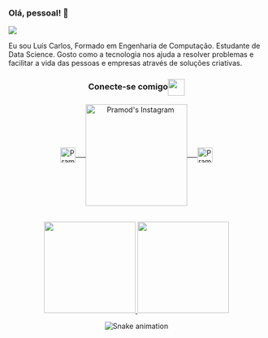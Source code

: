 ### Olá, pessoal! 👋 

<!--
**luiscals1/luiscals1** is a ✨ _special_ ✨ repository because its `README.md` (this file) appears on your GitHub profile.

<div align="center" >
  <img src="https://sauter.digital/wp-content/uploads/2021/05/GIF-Dados.gif" >
</div>
-->

![](https://komarev.com/ghpvc/?username=luiscals1)

Eu sou Luís Carlos, Formado em Engenharia de Computação. Estudante de Data Science. Gosto como a tecnologia nos ajuda a resolver problemas e facilitar a vida das pessoas e empresas através de soluções criativas. <!--Possuo conhecimento da linguagem Python e suas principais bibliotecas para trabalho com dados.-->

<div align="center">
  <h3 align="center">Conecte-se comigo<img align="center" src="https://github.com/rajput2107/rajput2107/blob/master/Assets/Handshake.gif" height="33px" /></h3> 
</div>

<p align="center">
  <p align="center">
 <a href="https://www.linkedin.com/in/luiscarlos-almeida/" target="blank">
  <img align="center" alt="Pramod's LinkedIn" width="30px" src="https://www.vectorlogo.zone/logos/linkedin/linkedin-icon.svg" /> &nbsp; &nbsp;
 </a>
 <a href="mailto:luiscals.ds@gmail.com" target="blank">
  <img align="center" alt="Pramod's Instagram" width="200px" src="https://img.shields.io/badge/-luiscals.ds@gmail.com-c14438?style=flat-square&logo=Gmail&logoColor=white&link=mailto:luiscals.ds@gmail.com" /> &nbsp; &nbsp;
 </a>
 <a href="https://medium.com/@luiscalmeida" target="blank">
  <img align="center" alt="Pramod's Twitter" width="30px" src="https://www.vectorlogo.zone/logos/medium/medium-tile.svg" />
 </a> 
  <br/>
  <br/>

 <!-- 
  [![Github Badge](https://img.shields.io/badge/-luiscals1-inactive?style=flat-square&logo=Github&logoColor=white&link=https://github.com/luiscals1/)](https://github.com/luiscals1/)
  [![Medium Bagde](https://img.shields.io/badge/Medium-12100E?style=lat-square&logo=medium&logoColor=white&https://medium.com/@luiscals1/)](https://medium.com/@luiscals1)
  [![LinkedIn Badge](https://img.shields.io/badge/-Luís_Carlos_Almeida-blue?style=flat-square&logo=Linkedin&logoColor=white&link=https://www.linkedin.com/in/luiscarlos-almeida/)](https://www.linkedin.com/in/luiscarlos-almeida/)
  [![Gmail Badge](https://img.shields.io/badge/-luiscals.ds@gmail.com-c14438?style=flat-square&logo=Gmail&logoColor=white&link=mailto:luiscals.ds@gmail.com)](mailto:luiscals.ds@gmail.com)
-->
<div align="center">
  <a href="https://github.com/luiscals1">
  <img height="180em" src="https://github-readme-stats.vercel.app/api?username=luiscals1&show_icons=true&theme=dracula&include_all_commits=true&count_private=true"/>
  <img height="180em" src="https://github-readme-stats.vercel.app/api/top-langs/?username=luiscals1&layout=compact&langs_count=7&theme=dracula"/>
</a></br>

![Snake animation](https://github.com/luiscals1/luiscals1/blob/output/github-contribution-grid-snake.svg)
 
</div>
